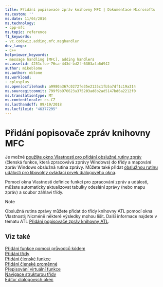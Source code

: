 ```yaml
---
title: Přidání popisovače zpráv knihovny MFC | Dokumentace Microsoftu
ms.custom: ''
ms.date: 11/04/2016
ms.technology:
- cpp-mfc
ms.topic: reference
f1_keywords:
- vc.codewiz.adding.mfc.msghandler
dev_langs:
- C++
helpviewer_keywords:
- message handling [MFC], adding handlers
ms.assetid: 4251cfce-76ca-443d-bd2f-6303afa6d942
author: mikeblome
ms.author: mblome
ms.workload:
- cplusplus
ms.openlocfilehash: a9980a367c0272fe35e2135c1fb5a7df1c19a314
ms.sourcegitcommit: 799f9b976623a375203ad8b2ad5147bd6a2212f0
ms.translationtype: MT
ms.contentlocale: cs-CZ
ms.lasthandoff: 09/19/2018
ms.locfileid: "46377295"
---
```

# <a name="adding-an-mfc-message-handler"></a>Přidání popisovače zpráv knihovny MFC

Je možné [použijte okno Vlastnosti pro přidání obslužné rutiny zpráv](../../mfc/reference/mapping-messages-to-functions.md) (členská funkce, která zpracovává zprávy Windows) do třídy a mapování zpráv Windows obslužná rutina zprávy. Můžete také přidat [obslužnou rutinu události pro libovolný ovládací prvek dialogového okna](../../windows/adding-event-handlers-for-dialog-box-controls.md).

Pomocí okna Vlastnosti definice funkcí pro zpracování zpráv a události, můžete automaticky aktualizovat tabulky odeslání zprávy (nebo mapu zpráv) a soubor záhlaví třídy.

> [!NOTE]
>  Obslužná rutina zprávy můžete přidat do třídy knihovny ATL pomocí okna Vlastnosti; Nicméně některé výsledky mohou lišit. Další informace najdete v tématu ATL [Přidání popisovače zpráv knihovny ATL](../../atl/adding-an-atl-message-handler.md).

## <a name="see-also"></a>Viz také

[Přidání funkce pomocí průvodců kódem](../../ide/adding-functionality-with-code-wizards-cpp.md)<br/>
[Přidání třídy](../../ide/adding-a-class-visual-cpp.md)<br/>
[Přidání členské funkce](../../ide/adding-a-member-function-visual-cpp.md)<br/>
[Přidání členské proměnné](../../ide/adding-a-member-variable-visual-cpp.md)<br/>
[Přepisování virtuální funkce](../../ide/overriding-a-virtual-function-visual-cpp.md)<br/>
[Navigace strukturou třídy](../../ide/navigating-the-class-structure-visual-cpp.md)<br/>
[Editor dialogových oken](../../windows/dialog-editor.md)

